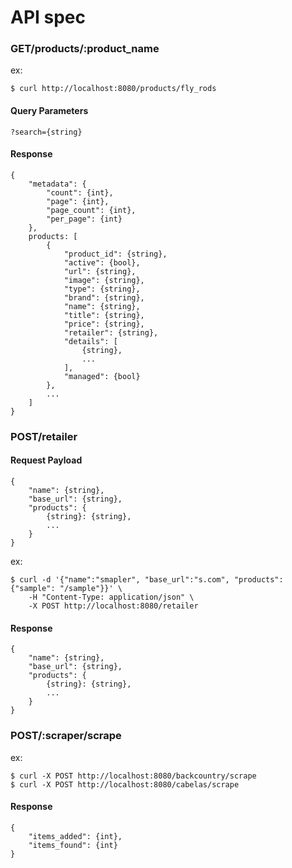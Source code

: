 # API spec

### GET/products/:product_name

ex:

```
$ curl http://localhost:8080/products/fly_rods
```

#### Query Parameters
```
?search={string}

```

#### Response
```
{
    "metadata": {
        "count": {int},
        "page": {int},
        "page_count": {int},
        "per_page": {int}
    },
    products: [
        {
            "product_id": {string},
            "active": {bool},
            "url": {string},
            "image": {string},
            "type": {string},
            "brand": {string},
            "name": {string},
            "title": {string},
            "price": {string},
            "retailer": {string},
            "details": [
                {string},
                ...
            ],
            "managed": {bool}
        },
        ...
    ]
}
```

### POST/retailer

#### Request Payload
```
{
    "name": {string},
    "base_url": {string},
    "products": {
        {string}: {string},
        ...
    }
}
```

ex:

```
$ curl -d '{"name":"smapler", "base_url":"s.com", "products": {"sample": "/sample"}}' \
    -H "Content-Type: application/json" \
    -X POST http://localhost:8080/retailer
```

#### Response
```
{
    "name": {string},
    "base_url": {string},
    "products": {
        {string}: {string},
        ...
    }
}
```

### POST/:scraper/scrape

ex:

```
$ curl -X POST http://localhost:8080/backcountry/scrape
$ curl -X POST http://localhost:8080/cabelas/scrape
```

#### Response
```
{
    "items_added": {int},
    "items_found": {int}
}
```
